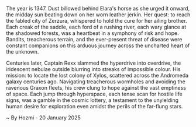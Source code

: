 
The year is 1347.  Dust billowed behind Elara's horse as she urged it onward, the midday sun beating down on her worn leather jerkin.  Her quest: to reach the fabled city of Zerzura, whispered to hold the cure for her ailing brother.  Each creak of the saddle, each ford of a rushing river, each wary glance at the shadowed forests, was a heartbeat in a symphony of risk and hope.  Bandits, treacherous terrain, and the ever-present threat of disease were constant companions on this arduous journey across the uncharted heart of the unknown.

Centuries later, Captain Rexx slammed the hyperdrive into overdrive, the iridescent nebulae outside blurring into streaks of impossible colour.  His mission: to locate the lost colony of Xylos, scattered across the Andromeda galaxy centuries ago.  Navigating treacherous wormholes and avoiding the ravenous Graxon fleets, his crew clung to hope against the vast emptiness of space.  Each jump through hyperspace, each tense scan for hostile life signs, was a gamble in the cosmic lottery, a testament to the unyielding human desire for exploration even amidst the perils of the far-flung stars.

~ By Hozmi - 20 January 2025
